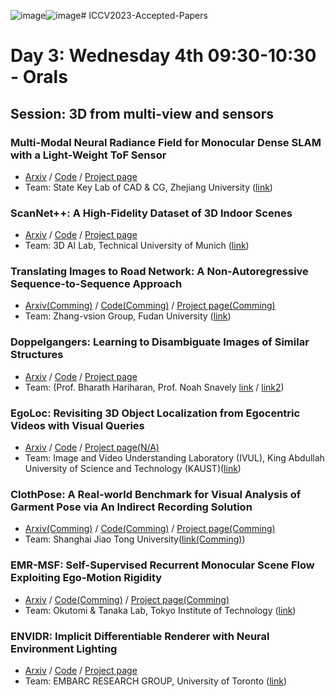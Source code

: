 ![image](https://github.com/scene-the-ella/ICCV2023-Accepted-Papers/assets/16212874/feabda79-b092-452f-a688-8a7b2636a565)![image](https://github.com/scene-the-ella/ICCV2023-Accepted-Papers/assets/16212874/884a6b4a-a964-45c7-b612-1273e6afc6ed)# ICCV2023-Accepted-Papers

# Day 3: Wednesday 4th 09:30-10:30 - Orals
## Session: 3D from multi-view and sensors 

### Multi-Modal Neural Radiance Field for Monocular Dense SLAM with a Light-Weight ToF Sensor
- [Arxiv](https://arxiv.org/abs/2308.14383) / [Code](https://github.com/zju3dv/tof_slam) / [Project page](https://zju3dv.github.io/tof_slam/)
- Team: State Key Lab of CAD & CG, Zhejiang University ([link](http://www.cad.zju.edu.cn/english.html))

### ScanNet++: A High-Fidelity Dataset of 3D Indoor Scenes
- [Arxiv](https://arxiv.org/abs/2308.11417) / [Code](https://cy94.github.io/scannetpp/#code-toolkit) / [Project page](https://cy94.github.io/scannetpp/)
- Team: 3D AI Lab, Technical University of Munich ([link](https://www.3dunderstanding.org/index.html))

### Translating Images to Road Network: A Non-Autoregressive Sequence-to-Sequence Approach
- [Arxiv(Comming)]() / [Code(Comming)]() / [Project page(Comming)]()
- Team: Zhang-vsion Group, Fudan University ([link](https://fudan-zvg.github.io))

### Doppelgangers: Learning to Disambiguate Images of Similar Structures
- [Arxiv](https://arxiv.org/pdf/2309.02420.pdf) / [Code](https://github.com/RuojinCai/Doppelgangers) / [Project page](https://doppelgangers-3d.github.io)
- Team: (Prof. Bharath Hariharan, Prof. Noah Snavely [link](http://home.bharathh.info/) / [link2](https://www.cs.cornell.edu/~snavely/))

### EgoLoc: Revisiting 3D Object Localization from Egocentric Videos with Visual Queries
- [Arxiv](https://arxiv.org/abs/2212.06969) / [Code](https://github.com/Wayne-Mai/EgoLoc) / [Project page(N/A)]()
- Team: Image and Video Understanding Laboratory (IVUL), King Abdullah University of Science and Technology (KAUST)([link](https://cemse.kaust.edu.sa/ivul))

### ClothPose: A Real-world Benchmark for Visual Analysis of Garment Pose via An Indirect Recording Solution
- [Arxiv(Comming)]() / [Code(Comming)]() / [Project page(Comming)]()
- Team: Shanghai Jiao Tong University([link(Comming)]())

### EMR-MSF: Self-Supervised Recurrent Monocular Scene Flow Exploiting Ego-Motion Rigidity
- [Arxiv](https://arxiv.org/abs/2309.01296) / [Code(Comming)]() / [Project page(Comming)]()
- Team: Okutomi & Tanaka Lab, Tokyo Institute of Technology ([link](http://www.ok.sc.e.titech.ac.jp/mem/member.shtml))

### ENVIDR: Implicit Differentiable Renderer with Neural Environment Lighting
- [Arxiv](https://arxiv.org/abs/2303.13022) / [Code](https://github.com/nexuslrf/ENVIDR) / [Project page](https://nexuslrf.github.io/ENVIDR/)
- Team: EMBARC RESEARCH GROUP, University of Toronto ([link](https://www.cs.toronto.edu/~nandita/index.html))



